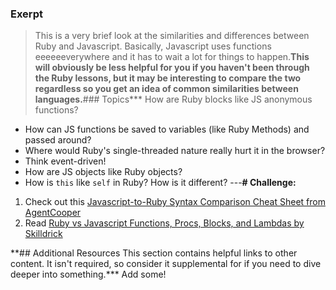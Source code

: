 ### Exerpt
>This is a very brief look at the similarities and differences between Ruby and Javascript.  Basically, Javascript uses functions eeeeeeverywhere and it has to wait a lot for things to happen.**This will obviously be less helpful for you if you haven't been through the Ruby lessons, but it may be interesting to compare the two regardless so you get an idea of common similarities between languages.**###  Topics*** How are Ruby blocks like JS anonymous functions?
* How can JS functions be saved to variables (like Ruby Methods) and passed around?
* Where would Ruby's single-threaded nature really hurt it in the browser?
* Think event-driven!
* How are JS objects like Ruby objects?
* How is `this` like `self` in Ruby?  How is it different?
---**# Challenge:**<div class="lesson-content__panel" markdown="1">
1. Check out this [Javascript-to-Ruby Syntax Comparison Cheat Sheet from AgentCooper](http://agentcooper.github.io/js-ruby-comparison/)
2. Read [Ruby vs Javascript Functions, Procs, Blocks, and Lambdas by Skilldrick](http://skilldrick.co.uk/2011/01/ruby-vs-javascript-functions-procs-blocks-and-lambdas/)
</div>**## Additional Resources
This section contains helpful links to other content. It isn't required, so consider it supplemental for if you need to dive deeper into something.*** Add some!
